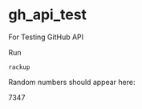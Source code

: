 # gh_api_test
For Testing GitHub API

Run

```console
rackup
```

Random numbers should appear here:

7347
